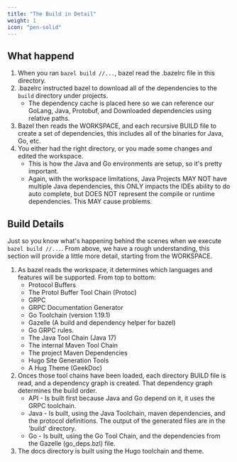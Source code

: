 ```yaml
---
title: "The Build in Detail"
weight: 1
icon: "pen-solid"
---
```


<!--
 Copyright 2022 Ryan McGuinness

 Licensed under the Apache License, Version 2.0 (the "License");
 you may not use this file except in compliance with the License.
 You may obtain a copy of the License at

     http://www.apache.org/licenses/LICENSE-2.0

 Unless required by applicable law or agreed to in writing, software
 distributed under the License is distributed on an "AS IS" BASIS,
 WITHOUT WARRANTIES OR CONDITIONS OF ANY KIND, either express or implied.
 See the License for the specific language governing permissions and
 limitations under the License.
-->

## What happend

1. When you ran `bazel build //...`, bazel read the .bazelrc file in this directory.
2. .bazelrc instructed bazel to download all of the dependencies to the `build` directory under projects.
   - The dependency cache is placed here so we can reference our GoLang, Java, Protobuf, and Downloaded dependencies using relative paths.
3. Bazel then reads the WORKSPACE, and each recursive BUILD file to create a set of dependencies, this includes all of the binaries for Java, Go, etc.
4. You either had the right directory, or you made some changes and edited the workspace.
   - This is how the Java and Go environments are setup, so it's pretty important.
   - Again, with the workspace limitations, Java Projects MAY NOT have multiple Java dependencies, this ONLY impacts the IDEs ability to do auto complete, but DOES NOT represent the compile or runtime dependencies. This MAY cause problems.

## Build Details

Just so you know what's happening behind the scenes when we execute `bazel build //...`. From above, we have a rough understanding, this section will provide a little more detail, starting from the WORKSPACE.

1. As bazel reads the workspace, it determines which languages and features will be supported. From top to bottom:
   - Protocol Buffers
   - The Protol Buffer Tool Chain (Protoc)
   - GRPC
   - GRPC Documentation Generator
   - Go Toolchain (version 1.19.1)
   - Gazelle (A build and dependency helper for bazel)
   - Go GRPC rules.
   - The Java Tool Chain (Java 17)
   - The internal Maven Tool Chain
   - The project Maven Dependencies
   - Hugo Site Generation Tools
   - A Hug Theme (GeekDoc)
2. Onces those tool chains have been loaded, each directory BUILD file is read, and a dependency graph is created. That dependency graph determines the build order.
   - API - Is built first because Java and Go depend on it, it uses the GRPC toolchain.
   - Java - Is built, using the Java Toolchain, maven dependencies, and the protocol definitions. The output of the generated files are in the 'build' directory.
   - Go - Is built, using the Go Tool Chain, and the dependencies from the Gazelle (go_deps.bzl) file.
3. The docs directory is built using the Hugo toolchain and theme.
